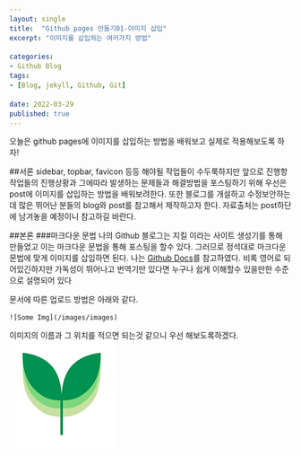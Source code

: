 ```yaml
---
layout: single
title:  "Github pages 만들기01-이미지 삽입"
excerpt: "이미지를 삽입하는 여러가지 방법"

categories:
- Github Blog
tags:
- [Blog, jekyll, Github, Git]

date: 2022-03-29
published: true
---
```

오늘은 github pages에 이미지를 삽입하는 방법을 배워보고 실제로 적용해보도록 하자!

##서론
sidebar, topbar, favicon 등등 해야될 작업들이 수두룩하지만 앞으로 진행항 작업들의 진행상황과 
그에따라 발생하는 문제들과 해결방법을 포스팅하기 위해 우선은 post에 이미지를 삽입하는 방법을 배워보려한다.
또한 블로그를 개설하고 수정보안하는데 많은 뛰어난 분들의 blog와 post를 참고해서 제작하고자 한다.
자료출처는 post하단에 남겨놓을 예정이니 참고하길 바란다.

##본론
###마크다운 문법
나의 Github 블로그는 지킬 이라는 사이트 생성기를 통해 만들었고 이는 마크다운 문법을 통해 포스팅을 할수 있다. 
그러므로 정석대로 마크다운 문법에 맞게 이미지를 삽입하면 된다.
나는 [Github Docs](https://docs.github.com/en/get-started/writing-on-github/getting-started-with-writing-and-formatting-on-github/basic-writing-and-formatting-syntax)를 참고하였다.
비록 영어로 되어있긴하지만 가독성이 뛰어나고 번역기만 있다면 누구나 쉽게 이해할수 있을만한 수준으로 설명되어 있다

문서에 따른 업로드 방법은 아래와 같다.

```
![Some Img](/images/images)
```

이미지의 이름과 그 위치를 적으면 되는것 같으니 우선 해보도록하겠다.
![testimg](/assets/images/iconic.png)

